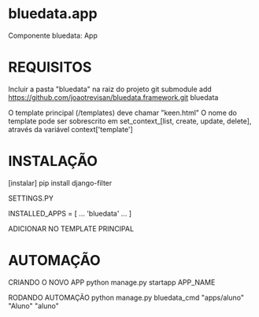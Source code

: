 # bluedata.app
Componente bluedata: App


# REQUISITOS

Incluir a pasta "bluedata" na raiz do projeto
git submodule add https://github.com/joaotrevisan/bluedata.framework.git bluedata

O template principal (/templates) deve chamar "keen.html"
O nome do template pode ser sobrescrito em set_context_[list, create, update, delete], através da variável context['template']


# INSTALAÇÃO

[instalar] pip install django-filter

SETTINGS.PY

INSTALLED_APPS = [
...
'bluedata'
...
]

ADICIONAR NO TEMPLATE PRINCIPAL

<!--begin::Buedata Style-->
<style>{% include 'bluedata_static/style.css' %}</style>
<!--end::Buedata Style-->

<!--begin::Buedata Style-->
<script>{% include 'bluedata_static/script.js' %}</script>
<!--end::Buedata Style-->


# AUTOMAÇÃO

CRIANDO O NOVO APP
python manage.py startapp APP_NAME

RODANDO AUTOMAÇÃO
python manage.py bluedata_cmd "apps/aluno" "Aluno" "aluno"
